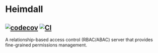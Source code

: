 # Heimdall
[![codecov](https://codecov.io/gh/Revanthshalon/heimdall/graph/badge.svg?token=B9yCBaIwkS)](https://codecov.io/gh/Revanthshalon/heimdall) [![CI](https://github.com/Revanthshalon/heimdall/actions/workflows/CI.yml/badge.svg)](https://github.com/Revanthshalon/heimdall/actions/workflows/CI.yml) 
---
A relationship-based access control (RBAC/ABAC) server that provides fine-grained permissions management.
